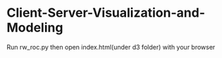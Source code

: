 # Client-Server-Visualization-and-Modeling

Run rw_roc.py then open index.html(under d3 folder) with your browser
